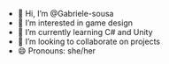 - 👋 Hi, I’m @Gabriele-sousa
- 👀 I’m interested in game design
- 🌱 I’m currently learning C# and Unity
- 💞️ I’m looking to collaborate on projects
- 😄 Pronouns: she/her


<!---
Gabriele-sousa/Gabriele-sousa is a ✨ special ✨ repository because its `README.md` (this file) appears on your GitHub profile.
You can click the Preview link to take a look at your changes.
--->
